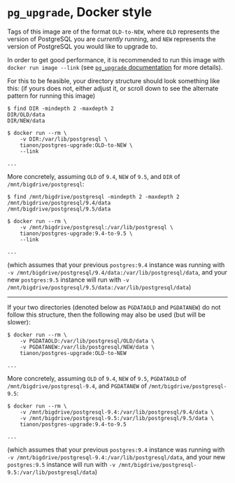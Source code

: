 # `pg_upgrade`, Docker style

Tags of this image are of the format `OLD-to-NEW`, where `OLD` represents the version of PostgreSQL you are _currently_ running, and `NEW` represents the version of PostgreSQL you would like to upgrade to.

In order to get good performance, it is recommended to run this image with `docker run image --link` (see [`pg_upgrade` documentation](https://www.postgresql.org/docs/9.5/static/pgupgrade.html) for more details).

For this to be feasible, your directory structure should look something like this: (if yours does not, either adjust it, or scroll down to see the alternate pattern for running this image)

```console
$ find DIR -mindepth 2 -maxdepth 2
DIR/OLD/data
DIR/NEW/data

$ docker run --rm \
	-v DIR:/var/lib/postgresql \
	tianon/postgres-upgrade:OLD-to-NEW \
	--link

...
```

More concretely, assuming `OLD` of `9.4`, `NEW` of `9.5`, and `DIR` of `/mnt/bigdrive/postgresql`:

```console
$ find /mnt/bigdrive/postgresql -mindepth 2 -maxdepth 2
/mnt/bigdrive/postgresql/9.4/data
/mnt/bigdrive/postgresql/9.5/data

$ docker run --rm \
	-v /mnt/bigdrive/postgresql:/var/lib/postgresql \
	tianon/postgres-upgrade:9.4-to-9.5 \
	--link

...
```

(which assumes that your previous `postgres:9.4` instance was running with `-v /mnt/bigdrive/postgresql/9.4/data:/var/lib/postgresql/data`, and your new `postgres:9.5` instance will run with `-v /mnt/bigdrive/postgresql/9.5/data:/var/lib/postgresql/data`)

---

If your two directories (denoted below as `PGDATAOLD` and `PGDATANEW`) do not follow this structure, then the following may also be used (but will be slower):

```console
$ docker run --rm \
	-v PGDATAOLD:/var/lib/postgresql/OLD/data \
	-v PGDATANEW:/var/lib/postgresql/NEW/data \
	tianon/postgres-upgrade:OLD-to-NEW

...
```

More concretely, assuming `OLD` of `9.4`, `NEW` of `9.5`, `PGDATAOLD` of `/mnt/bigdrive/postgresql-9.4`, and `PGDATANEW` of `/mnt/bigdrive/postgresql-9.5`:

```console
$ docker run --rm \
	-v /mnt/bigdrive/postgresql-9.4:/var/lib/postgresql/9.4/data \
	-v /mnt/bigdrive/postgresql-9.5:/var/lib/postgresql/9.5/data \
	tianon/postgres-upgrade:9.4-to-9.5

...
```

(which assumes that your previous `postgres:9.4` instance was running with `-v /mnt/bigdrive/postgresql-9.4:/var/lib/postgresql/data`, and your new `postgres:9.5` instance will run with `-v /mnt/bigdrive/postgresql-9.5:/var/lib/postgresql/data`)
